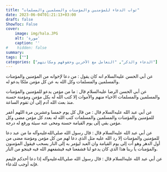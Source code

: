 ```yaml
---
title: "ثواب الدعاء للمؤمنين والمؤمنات والمسلمين والمسلمات"
date: 2023-06-04T01:21:13+03:00
draft: false
ShowToc: False
cover:
    image: img/hala.JPG
    alt: 'صورة'
    caption: ''
#    hidden: false
summary: 
tags: [""]
categories: ["الدعاء والذكر", "التعامل مع الآخرين وحقوقهم ومكانتهم"]
---
```

عن أبي الحسن عليه‌السلام انه كان يقول : من دعا لإخوانه من المؤمنين
والمؤمنات والمسلمين والمسلمات وكل الله به عن كل مؤمن ملكا يدعو له.

عن أبي الحسن الرضا عليه‌السلام قال : ما من مؤمن يدعو
للمؤمنين والمؤمنات والمسلمين والمسلمات الاحياء منهم والأموات إلا كتب
الله له بكل مؤمن ومؤمنة حسنة منذ بعث الله آدم إلى أن تقوم الساعة.

عن أبي عبد الله عليه‌السلام قال : من قال كل يوم خمسا
وعشرين مرة اللهم أغفر للمؤمنين والمؤمنات والمسلمين والمسلمات كتب
الله له بعدد كل مؤمن مضى وكل مؤمن بقي إلى يوم القيامة حسنة ومحى
عنه سيئة ورفع له درجة.

عن أبي
عبد الله عليه‌السلام قال : قال رسول الله صلى‌الله‌عليه‌وآله ما من عبد دعا للمؤمنين والمؤمنات
إلا رد الله عليه مثل الذي دعا لهم من كل مؤمن ومؤمنة مضى من أول
الدهر وهو آت إلى يوم القيامة وان العبد ليؤمر به إلى النار يسحب
فيقول المؤمنون والمؤمنات يا ربنا هذا الذي كان يدعو لنا فشفعنا فيه
فيشفعهم الله فيه فينجو من النار.

عن أبي عبد الله عليه‌السلام قال : قال رسول الله صلى‌الله‌عليه‌وآله إذا دعا أحدكم
فليعم فإنه أوجب للدعاء.


